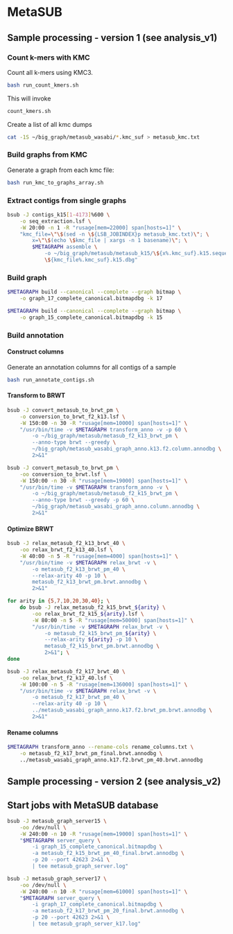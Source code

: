 # MetaSUB

## Sample processing - version 1 (see analysis_v1)

### Count k-mers with KMC

Count all k-mers using KMC3. 
```bash
bash run_count_kmers.sh
```
This will invoke
```bash
count_kmers.sh
```

Create a list of all kmc dumps
```bash
cat -1S ~/big_graph/metasub_wasabi/*.kmc_suf > metasub_kmc.txt
```

### Build graphs from KMC
Generate a graph from each kmc file:
```bash
bash run_kmc_to_graphs_array.sh
```

### Extract contigs from single graphs

```bash
bsub -J contigs_k15[1-4173]%600 \
    -o seq_extraction.lsf \
    -W 20:00 -n 1 -R "rusage[mem=22000] span[hosts=1]" \
    "kmc_file=\"\$(sed -n \${LSB_JOBINDEX}p metasub_kmc.txt)\"; \
        x=\"\$(echo \$kmc_file | xargs -n 1 basename)\"; \
        $METAGRAPH assemble \
            -o ~/big_graph/metasub/metasub_k15/\${x%.kmc_suf}.k15.sequences \
            \${kmc_file%.kmc_suf}.k15.dbg"
```

### Build graph
```bash
$METAGRAPH build --canonical --complete --graph bitmap \
    -o graph_17_complete_canonical.bitmapdbg -k 17
```

```bash
$METAGRAPH build --canonical --complete --graph bitmap \
    -o graph_15_complete_canonical.bitmapdbg -k 15
```

### Build annotation

#### Construct columns
Generate an annotation columns for all contigs of a sample
```bash
bash run_annotate_contigs.sh
```

#### Transform to BRWT

```bash
bsub -J convert_metasub_to_brwt_pm \
    -o conversion_to_brwt_f2_k13.lsf \
    -W 150:00 -n 30 -R "rusage[mem=10000] span[hosts=1]" \
    "/usr/bin/time -v $METAGRAPH transform_anno -v -p 60 \
        -o ~/big_graph/metasub/metasub_f2_k13_brwt_pm \
        --anno-type brwt --greedy \
        ~/big_graph/metasub_wasabi_graph_anno.k13.f2.column.annodbg \
        2>&1"
```

```bash
bsub -J convert_metasub_to_brwt_pm \
    -oo conversion_to_brwt.lsf \
    -W 150:00 -n 30 -R "rusage[mem=19000] span[hosts=1]" \
    "/usr/bin/time -v $METAGRAPH transform_anno -v \
        -o ~/big_graph/metasub/metasub_f2_k15_brwt_pm \
        --anno-type brwt --greedy -p 60 \
        ~/big_graph/metasub_wasabi_graph_anno.column.annodbg \
        2>&1"
```

#### Optimize BRWT

```bash
bsub -J relax_metasub_f2_k13_brwt_40 \
    -oo relax_brwt_f2_k13_40.lsf \
    -W 40:00 -n 5 -R "rusage[mem=4000] span[hosts=1]" \
    "/usr/bin/time -v $METAGRAPH relax_brwt -v \
        -o metasub_f2_k13_brwt_pm_40 \
        --relax-arity 40 -p 10 \
        metasub_f2_k13_brwt_pm.brwt.annodbg \
        2>&1"
```

```bash
for arity in {5,7,10,20,30,40}; \
    do bsub -J relax_metasub_f2_k15_brwt_${arity} \
        -oo relax_brwt_f2_k15_${arity}.lsf \
        -W 80:00 -n 5 -R "rusage[mem=50000] span[hosts=1]" \
        "/usr/bin/time -v $METAGRAPH relax_brwt -v \
            -o metasub_f2_k15_brwt_pm_${arity} \
            --relax-arity ${arity} -p 10 \
            metasub_f2_k15_brwt_pm.brwt.annodbg \
            2>&1"; \
done
```

```bash
bsub -J relax_metasub_f2_k17_brwt_40 \
    -oo relax_brwt_f2_k17_40.lsf \
    -W 100:00 -n 5 -R "rusage[mem=136000] span[hosts=1]" \
    "/usr/bin/time -v $METAGRAPH relax_brwt -v \
        -o metasub_f2_k17_brwt_pm_40 \
        --relax-arity 40 -p 10 \
        ../metasub_wasabi_graph_anno.k17.f2.brwt_pm.brwt.annodbg \
        2>&1"
```

#### Rename columns

```bash
$METAGRAPH transform_anno --rename-cols rename_columns.txt \
    -o metasub_f2_k17_brwt_pm_final.brwt.annodbg \
    ../metasub_wasabi_graph_anno.k17.f2.brwt_pm_40.brwt.annodbg
```

## Sample processing - version 2 (see analysis_v2)

## Start jobs with MetaSUB database

```bash
bsub -J metasub_graph_server15 \
    -oo /dev/null \
    -W 240:00 -n 10 -R "rusage[mem=19000] span[hosts=1]" \
    "$METAGRAPH server_query \
        -i graph_15_complete_canonical.bitmapdbg \
        -a metasub_f2_k15_brwt_pm_40_final.brwt.annodbg \
        -p 20 --port 42623 2>&1 \
        | tee metasub_graph_server.log"
```

```bash
bsub -J metasub_graph_server17 \
    -oo /dev/null \
    -W 240:00 -n 10 -R "rusage[mem=61000] span[hosts=1]" \
    "$METAGRAPH server_query \
        -i graph_17_complete_canonical.bitmapdbg \
        -a metasub_f2_k17_brwt_pm_20_final.brwt.annodbg \
        -p 20 --port 42623 2>&1 \
        | tee metasub_graph_server_k17.log"
```
